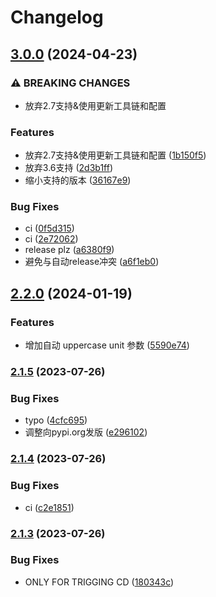 # Changelog

## [3.0.0](https://github.com/xiachufang/outplan/compare/v2.2.0...v3.0.0) (2024-04-23)


### ⚠ BREAKING CHANGES

* 放弃2.7支持&使用更新工具链和配置

### Features

* 放弃2.7支持&使用更新工具链和配置 ([1b150f5](https://github.com/xiachufang/outplan/commit/1b150f5e30eaca6e1d5f45d38a88e624df57fb63))
* 放弃3.6支持 ([2d3b1ff](https://github.com/xiachufang/outplan/commit/2d3b1ff2cc45dda5d1b2d3d61d47e7a02b44df78))
* 缩小支持的版本 ([36167e9](https://github.com/xiachufang/outplan/commit/36167e9f2aee3ef1337fb5d2200d2361086b61d8))


### Bug Fixes

* ci ([0f5d315](https://github.com/xiachufang/outplan/commit/0f5d315e187a33c2021f249d19ba5e20bdf2108a))
* ci ([2e72062](https://github.com/xiachufang/outplan/commit/2e7206201d2e640746547699a9d24ab36dde3f77))
* release plz ([a6380f9](https://github.com/xiachufang/outplan/commit/a6380f9950d6bb7d78a0e8c72f1efbfcb894857a))
* 避免与自动release冲突 ([a6f1eb0](https://github.com/xiachufang/outplan/commit/a6f1eb076d0261ea63274c14860991b9378e0e87))

## [2.2.0](https://www.github.com/xiachufang/outplan/compare/v2.1.5...v2.2.0) (2024-01-19)


### Features

* 增加自动 uppercase unit 参数 ([5590e74](https://www.github.com/xiachufang/outplan/commit/5590e74fe5144547f64be754d314a3593f573ae6))

### [2.1.5](https://www.github.com/xiachufang/outplan/compare/v2.1.4...v2.1.5) (2023-07-26)


### Bug Fixes

* typo ([4cfc695](https://www.github.com/xiachufang/outplan/commit/4cfc695fbb71703783fd2bf8202b8fdefbe75a5b))
* 调整向pypi.org发版 ([e296102](https://www.github.com/xiachufang/outplan/commit/e296102f3a8b12064cc46a70293828dfa81a00c0))

### [2.1.4](https://www.github.com/xiachufang/outplan/compare/v2.1.3...v2.1.4) (2023-07-26)


### Bug Fixes

* ci ([c2e1851](https://www.github.com/xiachufang/outplan/commit/c2e18518109e978d7cbf96f2b6fb22524b1a746c))

### [2.1.3](https://www.github.com/xiachufang/outplan/compare/v2.1.2...v2.1.3) (2023-07-26)


### Bug Fixes

* ONLY FOR TRIGGING CD ([180343c](https://www.github.com/xiachufang/outplan/commit/180343c820e684b53f82ce48075821be69c85598))
